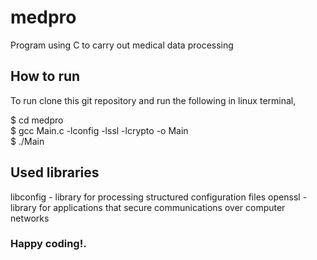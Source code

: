 # medpro
Program using C to carry out medical data processing

## How to run
To run clone this git repository and run the following in linux terminal,

$ cd medpro\
$ gcc Main.c -lconfig -lssl -lcrypto -o Main\
$ ./Main

## Used libraries

libconfig - library for processing structured configuration files
openssl - library for applications that secure communications over computer networks

### Happy coding!.
